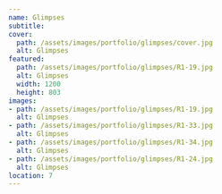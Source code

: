 ```yaml
---
name: Glimpses
subtitle:
cover:
  path: /assets/images/portfolio/glimpses/cover.jpg
  alt: Glimpses
featured:
  path: /assets/images/portfolio/glimpses/R1-19.jpg
  alt: Glimpses
  width: 1200
  height: 803
images:
- path: /assets/images/portfolio/glimpses/R1-19.jpg
  alt: Glimpses
- path: /assets/images/portfolio/glimpses/R1-33.jpg
  alt: Glimpses
- path: /assets/images/portfolio/glimpses/R1-34.jpg
  alt: Glimpses
- path: /assets/images/portfolio/glimpses/R1-24.jpg
  alt: Glimpses
location: 7
---
```

